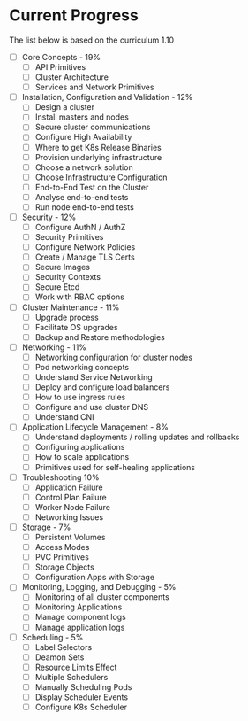 # Current Progress
The list below is based on the curriculum 1.10

- [ ] Core Concepts - 19%
  - [ ] API Primitives
  - [ ] Cluster Architecture
  - [ ] Services and Network Primitives
- [ ] Installation, Configuration and Validation - 12%
  - [ ] Design a cluster
  - [ ] Install masters and nodes
  - [ ] Secure cluster communications
  - [ ] Configure High Availability
  - [ ] Where to get K8s Release Binaries
  - [ ] Provision underlying infrastructure
  - [ ] Choose a network solution
  - [ ] Choose Infrastructure Configuration
  - [ ] End-to-End Test on the Cluster
  - [ ] Analyse end-to-end tests
  - [ ] Run node end-to-end tests
- [ ] Security - 12%
  - [ ] Configure AuthN / AuthZ
  - [ ] Security Primitives
  - [ ] Configure Network Policies
  - [ ] Create / Manage TLS Certs
  - [ ] Secure Images
  - [ ] Security Contexts
  - [ ] Secure Etcd
  - [ ] Work with RBAC options
- [ ] Cluster Maintenance - 11%
  - [ ] Upgrade process
  - [ ] Facilitate OS upgrades
  - [ ] Backup and Restore methodologies
- [ ] Networking - 11%
  - [ ] Networking configuration for cluster nodes
  - [ ] Pod networking concepts
  - [ ] Understand Service Networking
  - [ ] Deploy and configure load balancers
  - [ ] How to use ingress rules
  - [ ] Configure and use cluster DNS
  - [ ] Understand CNI
- [ ] Application Lifecycle Management - 8%
  - [ ] Understand deployments / rolling updates and rollbacks
  - [ ] Configuring applications
  - [ ] How to scale applications
  - [ ] Primitives used for self-healing applications
- [ ] Troubleshooting 10%
  - [ ] Application Failure
  - [ ] Control Plan Failure
  - [ ] Worker Node Failure
  - [ ] Networking Issues
- [ ] Storage - 7%
  - [ ] Persistent Volumes
  - [ ] Access Modes
  - [ ] PVC Primitives
  - [ ] Storage Objects
  - [ ] Configuration Apps with Storage
- [ ] Monitoring, Logging, and Debugging - 5%
  - [ ] Monitoring of all cluster components
  - [ ] Monitoring Applications
  - [ ] Manage component logs
  - [ ] Manage application logs
- [ ] Scheduling - 5%
  - [ ] Label Selectors
  - [ ] Deamon Sets
  - [ ] Resource Limits Effect
  - [ ] Multiple Schedulers
  - [ ] Manually Scheduling Pods
  - [ ] Display Scheduler Events
  - [ ] Configure K8s Scheduler 
